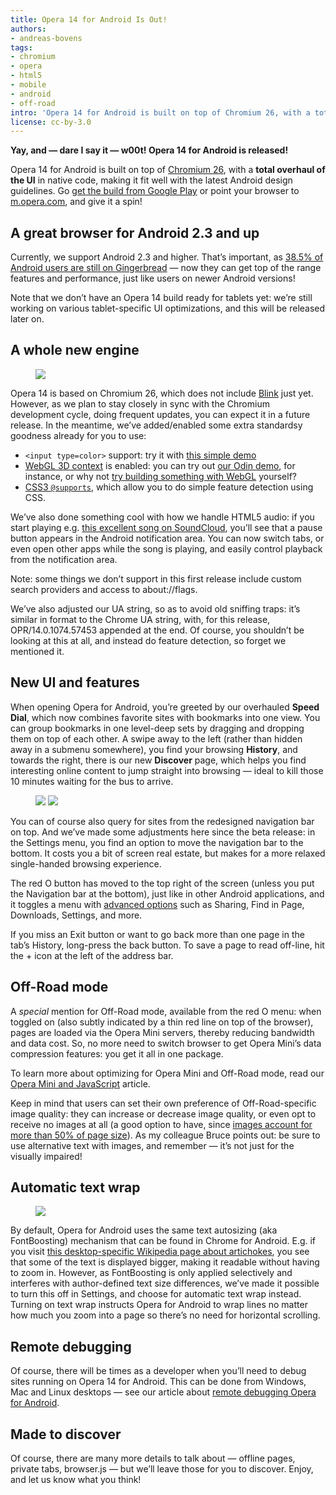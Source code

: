 ```yaml
---
title: Opera 14 for Android Is Out!
authors:
- andreas-bovens
tags:
- chromium
- opera
- html5
- mobile
- android
- off-road
intro: 'Opera 14 for Android is built on top of Chromium 26, with a total overhaul of the UI in native code, making it fit well with the latest Android design guidelines. Go get the build from Google Play or point your browser to m.opera.com, and give it a spin!'
license: cc-by-3.0
---
```


**Yay, and — dare I say it — w00t! Opera 14 for Android is released!**

Opera 14 for Android is built on top of [Chromium 26][1], with a **total overhaul of the UI** in native code, making it fit well with the latest Android design guidelines. Go [get the build from Google Play][2] or point your browser to [m.opera.com][3], and give it a spin!

[1]: http://www.chromium.org/
[2]: https://play.google.com/store/apps/details?id=com.opera.browser (Opera for Android)
[3]: http://m.opera.com/

## A great browser for Android 2.3 and up

Currently, we support Android 2.3 and higher. That’s important, as [38.5% of Android users are still on Gingerbread][4] — now they can get top of the range features and performance, just like users on newer Android versions!

[4]: http://developer.android.com/about/dashboards/index.html

Note that we don’t have an Opera 14 build ready for tablets yet: we’re still working on various tablet-specific UI optimizations, and this will be released later on.

## A whole new engine

<figure class="figure">
	<img src="{{ page.id }}/opera-audio-handling-300.png" class="figure__media">
</figure>

Opera 14 is based on Chromium 26, which does not include [Blink][5] just yet. However, as we plan to stay closely in sync with the Chromium development cycle, doing frequent updates, you can expect it in a future release. In the meantime, we’ve added/enabled some extra standardsy goodness already for you to use:

[5]: http://www.chromium.org/blink

- `<input type=color>` support: try it with [this simple demo][6]
- [WebGL 3D context][7] is enabled: you can try out [our Odin demo][8], for instance, or why not [try building something with WebGL][7] yourself?
- [CSS3 `@supports`][9], which allow you to do simple feature detection using CSS.

[6]: http://jsbin.com/oxomam/1/
[7]: http://dev.opera.com/articles/view/an-introduction-to-webgl/
[8]: http://operasoftware.github.io/Odin/mobile/
[9]: http://dev.opera.com/articles/view/native-css-feature-detection-via-the-supports-rule/

We’ve also done something cool with how we handle HTML5 audio: if you start playing e.g. [this excellent song on SoundCloud][10], you’ll see that a pause button appears in the Android notification area. You can now switch tabs, or even open other apps while the song is playing, and easily control playback from the notification area.

[10]: http://m.soundcloud.com/jamie-van-dyck/ugonnas-song-july-7th-8th-2012

Note: some things we don’t support in this first release include custom search providers and access to about://flags.

We’ve also adjusted our UA string, so as to avoid old sniffing traps: it’s similar in format to the Chrome UA string, with, for this release, OPR/14.0.1074.57453 appended at the end. Of course, you shouldn’t be looking at this at all, and instead do feature detection, so forget we mentioned it.

## New UI and features

When opening Opera for Android, you’re greeted by our overhauled **Speed Dial**, which now combines favorite sites with bookmarks into one view. You can group bookmarks in one level-deep sets by dragging and dropping them on top of each other. A swipe away to the left (rather than hidden away in a submenu somewhere), you find your browsing **History**, and towards the right, there is our new **Discover** page, which helps you find interesting online content to jump straight into browsing — ideal to kill those 10 minutes waiting for the bus to arrive.

<figure class="figure">
	<img src="{{ page.id }}/top3.png" class="figure__media">
	<img src="{{ page.id }}/bottom3.png" class="figure__media">
</figure>

You can of course also query for sites from the redesigned navigation bar on top. And we’ve made some adjustments here since the beta release: in the Settings menu, you find an option to move the navigation bar to the bottom. It costs you a bit of screen real estate, but makes for a more relaxed single-handed browsing experience.

The red O button has moved to the top right of the screen (unless you put the Navigation bar at the bottom), just like in other Android applications, and it toggles a menu with [advanced options][11] such as Sharing, Find in Page, Downloads, Settings, and more.

[11]: http://www.opera.com/help/mobile

If you miss an Exit button or want to go back more than one page in the tab’s History, long-press the back button. To save a page to read off-line, hit the + icon at the left of the address bar.

## Off-Road mode

A _special_ mention for Off-Road mode, available from the red O menu: when toggled on (also subtly indicated by a thin red line on top of the browser), pages are loaded via the Opera Mini servers, thereby reducing bandwidth and data cost. So, no more need to switch browser to get Opera Mini’s data compression features: you get it all in one package.

To learn more about optimizing for Opera Mini and Off-Road mode, read our [Opera Mini and JavaScript][12] article.

[12]: http://dev.opera.com/articles/view/opera-mini-and-javascript/

Keep in mind that users can set their own preference of Off-Road-specific image quality: they can increase or decrease image quality, or even opt to receive no images at all (a good option to have, since [images account for more than 50% of page size][13]). As my colleague Bruce points out: be sure to use alternative text with images, and remember — it’s not just for the visually impaired!

[13]: http://httparchive.org/interesting.php#bytesperpage

## Automatic text wrap

<figure class="figure">
	<img src="{{ page.id }}/text-wrap.png" class="figure__media">
</figure>

By default, Opera for Android uses the same text autosizing (aka FontBoosting) mechanism that can be found in Chrome for Android. E.g. if you visit [this desktop-specific Wikipedia page about artichokes][14], you see that some of the text is displayed bigger, making it readable without having to zoom in. However, as FontBoosting is only applied selectively and interferes with author-defined text size differences, we’ve made it possible to turn this off in Settings, and choose for automatic text wrap instead. Turning on text wrap instructs Opera for Android to wrap lines no matter how much you zoom into a page so there’s no need for horizontal scrolling.

[14]: http://en.wikipedia.org/w/index.php?title=Artichokes&mobileaction=toggle_view_desktop

## Remote debugging

Of course, there will be times as a developer when you’ll need to debug sites running on Opera 14 for Android. This can be done from Windows, Mac and Linux desktops — see our article about [remote debugging Opera for Android][15].

[15]: http://dev.opera.com/articles/view/remotely-debugging-opera-for-android/

## Made to discover

Of course, there are many more details to talk about — offline pages, private tabs, browser.js — but we’ll leave those for you to discover. Enjoy, and let us know what you think!
